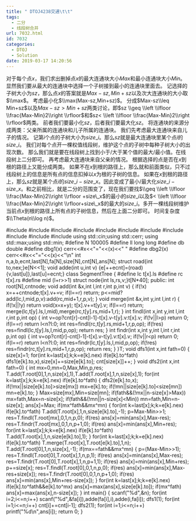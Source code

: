 ```yaml
---
title: " DTOJ4238交通\t\t"
tags:
  - 二分
  - 线段树合并
url: 7032.html
id: 7032
categories:
  - DTOJ
  - Solution
date: 2019-03-17 14:20:56
---
```


对于每个点$x$，我们求出删掉点$x$的最大连通块大小$Max$和最小连通块大小$Min$。 显然我们要从最大的连通块中选择一个子树接到最小的连通块里面去。 记选择的子树大小为$sz$，那么点$x$的答案就是$Max-sz,Min+sz$以及次大连通块的大小取$\\max$。 考虑最小化$\\max(Max-sz,Min+sz)$。 分成$Max-sz\\leq Min+sz$以及$Max-sz>Min+sz$两类讨论，即$sz \\geq \\left \\lfloor \\frac{Max-Min}2\\right \\rfloor$和$sz< \\left \\lfloor \\frac{Max-Min}2\\right \\rfloor$两类。 前者我们要最小化$sz$，后者我们要最大化$sz$。 将连通块的来源分成两类：父亲所属的连通块和儿子所属的连通块。 我们先考虑最大连通块来自儿子的情况。 记第$i$个点的子树大小为$size\_i$。那么$sz$就是最大连通块里某个点$i$的$size\_i$。 我们对每个点开一棵权值线段树，维护这个点的子树中每种子树大小的出现次数。 那么我们就是要在线段树上找到小于/大于某个值的最大/最小值。在线段树上二分即可。 再考虑最大连通块来自父亲的情况。 根据选择的点是否在$x$到根的路径上又能分成两类。 如果不在$x$到根的路径上，那么就和前面类似，只不过线段树上的信息是所有点的信息扣掉以$x$为根的子树的信息。 如果在$x$到根的路径上，那么$sz$就是某个点$i$的$size\_i-size\_x$。因此变成了最小/最大化$size\_i-size\_x$。和之前相比，就是二分的范围变了，现在我们要找$\\geq \\left \\lfloor \\frac{Max-Min}2\\right \\rfloor +size\_x$的最小的$size\_i$以及$< \\left \\lfloor \\frac{Max-Min}2\\right \\rfloor+size\_x$的最大的$size\_i$。多开一棵线段树维护当前点$x$到根的路径上所有点的子树信息，然后在上面二分即可。 时间复杂度$\\Theta(n\\log n)$。

#include<iostream>
#include<cstdio>
#include<cstdlib>
#include<cmath>
#include<cstring>
#include<string>
#include<algorithm>
#include<queue>
#include<vector>
#include<set>
#include<map>
using std::cin;using std::cerr;
using std::max;using std::min;
#define N 100005
#define ll long long
#define db double
#define dbg1(x) cerr<<#x<<"="<<(x)<<" "
#define dbg2(x) cerr<<#x<<"="<<(x)<<"\\n"
int n,a,b,ecnt,last\[N\],fa\[N\],size\[N\],cnt\[N\],ans\[N\];
struct road{int to,nex;}e\[N<<1\];
void adde(int u,int v) {e\[++ecnt\]=(road){v,last\[u\]},last\[u\]=ecnt;}
class SegmentTree
{
#define lc t\[x\].ls
#define rc t\[x\].rs
#define mid (l+r>>1)
	struct node{int ls,rs,v;}t\[N*40\];
public:
	int root\[N\],cntnode;
	void add(int &x,int l,int r,int p,int v)
	{
		if(!x) x=++cntnode;t\[x\].v+=v;
		if(l==r) return;
		p<=mid?add(lc,l,mid,p,v):add(rc,mid+1,r,p,v);
	}
	void merge(int &x,int y,int l,int r)
	{
		if(!x||!y) return void(x=x+y);
		t\[x\].v+=t\[y\].v;
		if(l==r) return;
		merge(lc,t\[y\].ls,l,mid),merge(rc,t\[y\].rs,mid+1,r);
	}
	int findl(int x,int y,int l,int r,int p,int op)
	{
		int v=op?cnt\[r\]-cnt\[l-1\]-t\[x\].v-t\[y\].v:t\[x\].v;
		if(!v||l>p) return 0;
		if(l==r) return l<n?l:0;
		int res=findl(rc,t\[y\].rs,mid+1,r,p,op);
		if(!res) res=findl(lc,t\[y\].ls,l,mid,p,op);
		return res;
	}
	int findr(int x,int y,int l,int r,int p,int op)
	{
		int v=op?cnt\[r\]-cnt\[l-1\]-t\[x\].v-t\[y\].v:t\[x\].v;
		if(!v||r<p) return 0;
		if(l==r) return l<n?l:0;
		int res=findr(lc,t\[y\].ls,l,mid,p,op);
		if(!res) res=findr(rc,t\[y\].rs,mid+1,r,p,op);
		return res;
	}
}T;
void dfs1(int x,int fath=0)
{
	size\[x\]=1;
	for(int k=last\[x\];k;k=e\[k\].nex)
		if(e\[k\].to^fath) dfs1(e\[k\].to,x),size\[x\]+=size\[e\[k\].to\];
	cnt\[size\[x\]\]++;
}
void dfs2(int x,int fath=0)
{
	int mx=0,mn=0,Max,Min,p,res;
	T.add(T.root\[0\],1,n,size\[x\],1),T.add(T.root\[x\],1,n,size\[x\],1);
	for(int k=last\[x\];k;k=e\[k\].nex)
		if(e\[k\].to^fath)
		{
			dfs2(e\[k\].to,x);
			if(!mx||size\[e\[k\].to\]>size\[mx\]) mx=e\[k\].to;
			if(!mn||size\[e\[k\].to\]<size\[mn\]) mn=e\[k\].to;
		}
	Max=size\[mx\],Min=size\[mn\];
	if(fath&&(!mx||n-size\[x\]>Max)) mx=fath,Max=n-size\[x\];
	if(fath&&(!mn||n-size\[x\]<Min)) mn=fath,Min=n-size\[x\];
	ans\[x\]=Max;
	if(mx^fath&&mx^mn)
	{
		for(int k=last\[x\];k;k=e\[k\].nex) if(e\[k\].to^fath) T.add(T.root\[x\],1,n,size\[e\[k\].to\],-1);
		p=Max-Min>>1;
		res=T.findl(T.root\[mx\],0,1,n,p,0);
		if(res) ans\[x\]=min(ans\[x\],Max-res);
		res=T.findr(T.root\[mx\],0,1,n,p+1,0);
		if(res) ans\[x\]=min(ans\[x\],Min+res);
		for(int k=last\[x\];k;k=e\[k\].nex) if(e\[k\].to^fath) T.add(T.root\[x\],1,n,size\[e\[k\].to\],1);
	}
	for(int k=last\[x\];k;k=e\[k\].nex)
		if(e\[k\].to^fath) T.merge(T.root\[x\],T.root\[e\[k\].to\],1,n);
	T.add(T.root\[0\],1,n,size\[x\],-1);
	if(mx==fath&&mx^mn)
	{
		p=(Max-Min>>1);
		res=T.findl(T.root\[0\],T.root\[x\],1,n,p,1);
		if(res) ans\[x\]=min(ans\[x\],Max-res);
		res=T.findr(T.root\[0\],T.root\[x\],1,n,p+1,1);
		if(res) ans\[x\]=min(ans\[x\],Min+res);
		p+=size\[x\];
		res=T.findl(T.root\[0\],0,1,n,p,0);
		if(res) ans\[x\]=min(ans\[x\],Max-res+size\[x\]);
		res=T.findr(T.root\[0\],0,1,n,p+1,0);
		if(res) ans\[x\]=min(ans\[x\],Min+res-size\[x\]);
	}
	for(int k=last\[x\];k;k=e\[k\].nex)
		if(e\[k\].to^fath&&e\[k\].to^mx) ans\[x\]=max(ans\[x\],size\[e\[k\].to\]);
	if(mx^fath) ans\[x\]=max(ans\[x\],n-size\[x\]);
}
int main()
{
	scanf("%d",&n);
	for(int i=2;i<=n;i++) scanf("%d",&fa\[i\]),adde(fa\[i\],i),adde(i,fa\[i\]);
	dfs1(1);
	for(int i=1;i<=n;i++) cnt\[i\]+=cnt\[i-1\];
	dfs2(1);
	for(int i=1;i<=n;i++) printf("%d\\n",ans\[i\]);
	return 0;
}